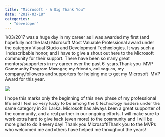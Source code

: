 ```yaml
---
title: "Microsoft - A Big Thank You"
date: "2017-03-18"
categories: 
  - "developer"
---
```


  
  
  
1/03/2017 was a huge day in my career as I was awarded my first (and hopefully not the last) Microsoft Most Valuable Professional award under the category Visual Studio and Development Technologies. It was such a  Indescribable honor, and i have to give a shout out here to the Microsoft community for their support. There have been so many great mentors/supporters in my career over the past 6  years.Thank you  MVP Community Program Manager, my friends, colleagues, my company,followers and supporters for helping me to get my Microsoft  MVP Award for this year.  
  

[![](https://sajeetharan.wordpress.com/wp-content/uploads/2017/03/e24e9-c60vo0bu4aaywiy.jpg?w=300)](https://sajeetharan.wordpress.com/wp-content/uploads/2017/03/e24e9-c60vo0bu4aaywiy.jpg)

  
  
I hope this marks only the beginning of this new phase of my professional life and I feel so very lucky to be among the 6 technology leaders under the same category in Sri Lanka. Microsoft has always been a great supporter of the community, and a real partner in our ongoing efforts. I will make sure to work extra hard to give back (even more) to the community and I will be more glad to do it every day! Thank you Microsoft!Thank you to the MVPs who welcomed me and others have helped me throughout the years!
